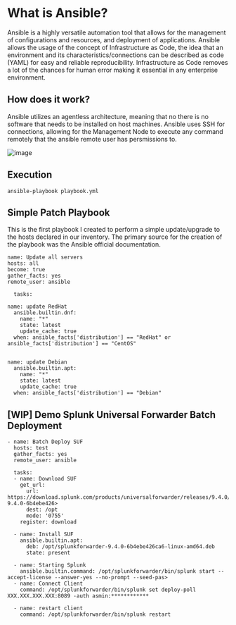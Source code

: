 # What is Ansible?
Ansible is a highly versatile automation tool that allows for the management of configurations and resources, and deployment of applications.
Ansible allows the usage of the concept of Infrastructure as Code, the idea that an environment and its characteristics/connections can be described as code (YAML) for easy and reliable reproducibility. 
Infrastructure as Code removes a lot of the chances for human error making it essential in any enterprise environment.
## How does it work?
Ansible utilizes an agentless architecture, meaning that no there is no software that needs to be installed on host machines. 
Ansible uses SSH for connections, allowing for the Management Node to execute any command remotely that the ansible remote user has persmissions to.

![image](https://github.com/user-attachments/assets/c1c1392f-a202-4218-8d7b-790e85df76d4)
## Execution
```
ansible-playbook playbook.yml
```
## Simple Patch Playbook
This is the first playbook I created to perform a simple update/upgrade to the hosts declared in our inventory. The primary source for the creation of the playbook was the Ansible official documentation.
```
name: Update all servers
hosts: all
become: true
gather_facts: yes
remote_user: ansible

  tasks:
  
name: update RedHat
  ansible.builtin.dnf:
    name: "*"
    state: latest
    update_cache: true
  when: ansible_facts['distribution'] == "RedHat" or ansible_facts['distribution'] == "CentOS"

  
name: update Debian
  ansible.builtin.apt:
    name: "*"
    state: latest
    update_cache: true
  when: ansible_facts['distribution'] == "Debian"
```
## [WIP] Demo Splunk Universal Forwarder Batch Deployment
```
- name: Batch Deploy SUF
  hosts: test
  gather_facts: yes
  remote_user: ansible

  tasks:
  - name: Download SUF
    get_url:
      url: https://download.splunk.com/products/universalforwarder/releases/9.4.0/linux/splunkforwarder-9.4.0-6b4ebe426>
      dest: /opt
      mode: '0755'
    register: download

  - name: Install SUF
    ansible.builtin.apt:
      deb: /opt/splunkforwarder-9.4.0-6b4ebe426ca6-linux-amd64.deb
      state: present

  - name: Starting Splunk
    ansible.builtin.command: /opt/splunkforwarder/bin/splunk start --accept-license --answer-yes --no-prompt --seed-pas>
  - name: Connect Client
    command: /opt/splunkforwarder/bin/splunk set deploy-poll XXX.XXX.XXX.XXX:8089 -auth asmin:************

  - name: restart client
    command: /opt/splunkforwarder/bin/splunk restart
```
